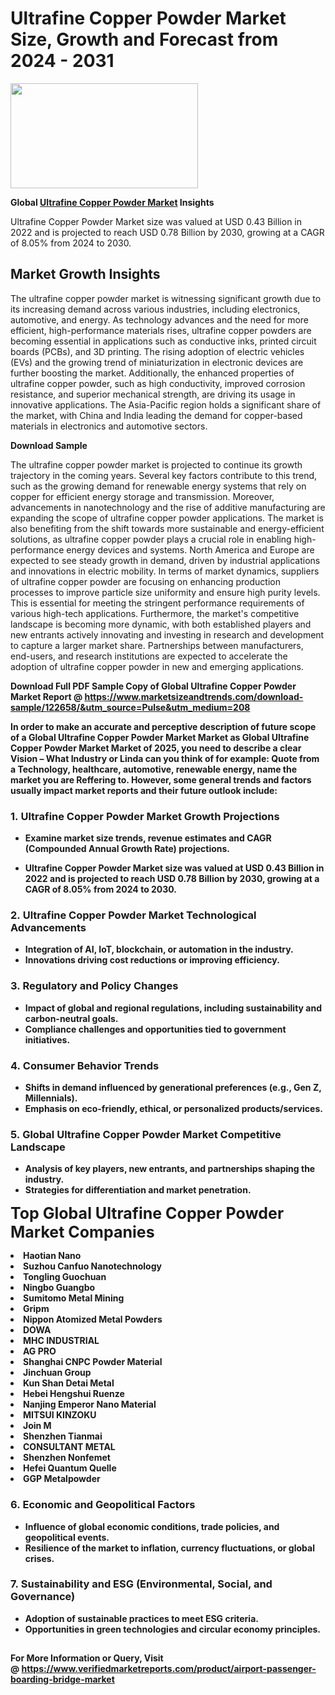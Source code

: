 <H1>Ultrafine Copper Powder Market Size, Growth and Forecast from 2024 - 2031</H1><img class="aligncenter size-medium wp-image-584254" src="https://thirdeyenews.in/wp-content/uploads/2024/09/Global-Market-Research-300x168.jpeg" alt="" width="300" height="168" /><p><strong>Global&nbsp;<a href="https://www.marketsizeandtrends.com/download-sample/122658/&amp;utm_source=Pulse&amp;utm_medium=208">Ultrafine Copper Powder Market</a> Insights</strong></p><p>Ultrafine Copper Powder Market size was valued at USD 0.43 Billion in 2022 and is projected to reach USD 0.78 Billion by 2030, growing at a CAGR of 8.05% from 2024 to 2030.</p><p><h2>Market Growth Insights</h2> <p>The ultrafine copper powder market is witnessing significant growth due to its increasing demand across various industries, including electronics, automotive, and energy. As technology advances and the need for more efficient, high-performance materials rises, ultrafine copper powders are becoming essential in applications such as conductive inks, printed circuit boards (PCBs), and 3D printing. The rising adoption of electric vehicles (EVs) and the growing trend of miniaturization in electronic devices are further boosting the market. Additionally, the enhanced properties of ultrafine copper powder, such as high conductivity, improved corrosion resistance, and superior mechanical strength, are driving its usage in innovative applications. The Asia-Pacific region holds a significant share of the market, with China and India leading the demand for copper-based materials in electronics and automotive sectors.</p> <p><strong>Download Sample</strong></p> <p>The ultrafine copper powder market is projected to continue its growth trajectory in the coming years. Several key factors contribute to this trend, such as the growing demand for renewable energy systems that rely on copper for efficient energy storage and transmission. Moreover, advancements in nanotechnology and the rise of additive manufacturing are expanding the scope of ultrafine copper powder applications. The market is also benefiting from the shift towards more sustainable and energy-efficient solutions, as ultrafine copper powder plays a crucial role in enabling high-performance energy devices and systems. North America and Europe are expected to see steady growth in demand, driven by industrial applications and innovations in electric mobility. In terms of market dynamics, suppliers of ultrafine copper powder are focusing on enhancing production processes to improve particle size uniformity and ensure high purity levels. This is essential for meeting the stringent performance requirements of various high-tech applications. Furthermore, the market's competitive landscape is becoming more dynamic, with both established players and new entrants actively innovating and investing in research and development to capture a larger market share. Partnerships between manufacturers, end-users, and research institutions are expected to accelerate the adoption of ultrafine copper powder in new and emerging applications.</p> <p><strong></p><p><span class=""><strong>Download Full PDF Sample Copy of Global Ultrafine Copper Powder Market Report</strong> @ <a href="https://www.marketsizeandtrends.com/download-sample/122658/&amp;utm_source=Pulse&amp;utm_medium=208" target="_blank">https://www.marketsizeandtrends.com/download-sample/122658/&amp;utm_source=Pulse&amp;utm_medium=208</a></span></p><p>In order to make an accurate and perceptive description of future scope of a Global&nbsp;Ultrafine Copper Powder Market Market as Global&nbsp;Ultrafine Copper Powder Market Market of 2025, you need to describe a clear Vision &ndash; What Industry or Linda can you think of for example: Quote from a Technology, healthcare, automotive, renewable energy, name the market you are Reffering to. However, some general trends and factors usually impact market reports and their future outlook include:</p><h3>1.&nbsp;<strong>Ultrafine Copper Powder Market Growth Projections</strong></h3><ul><li>Examine market size trends, revenue estimates and CAGR (Compounded Annual Growth Rate) projections.</li><li><p>Ultrafine Copper Powder Market size was valued at USD 0.43 Billion in 2022 and is projected to reach USD 0.78 Billion by 2030, growing at a CAGR of 8.05% from 2024 to 2030.</p></li></ul><h3>2.&nbsp;<strong>Ultrafine Copper Powder Market Technological Advancements</strong></h3><ul><li>Integration of AI, IoT, blockchain, or automation in the industry.</li><li>Innovations driving cost reductions or improving efficiency.</li></ul><h3>3.&nbsp;<strong>Regulatory and Policy Changes</strong></h3><ul><li>Impact of global and regional regulations, including sustainability and carbon-neutral goals.</li><li>Compliance challenges and opportunities tied to government initiatives.</li></ul><h3>4.&nbsp;<strong>Consumer Behavior Trends</strong></h3><ul><li>Shifts in demand influenced by generational preferences (e.g., Gen Z, Millennials).</li><li>Emphasis on eco-friendly, ethical, or personalized products/services.</li></ul><h3>5.&nbsp;<strong>Global Ultrafine Copper Powder Market Competitive Landscape</strong></h3><ul><li>Analysis of key players, new entrants, and partnerships shaping the industry.</li><li>Strategies for differentiation and market penetration.</li></ul><p data-pm-slice="1 1 []"><span style="color: inherit; font-family: inherit; font-size: 25px;">Top Global Ultrafine Copper Powder Market Companies</span></p><div class="" data-test-id=""><p><li>Haotian Nano</li><li> Suzhou Canfuo Nanotechnology</li><li> Tongling Guochuan</li><li> Ningbo Guangbo</li><li> Sumitomo Metal Mining</li><li> Gripm</li><li> Nippon Atomized Metal Powders</li><li> DOWA</li><li> MHC INDUSTRIAL</li><li> AG PRO</li><li> Shanghai CNPC Powder Material</li><li> Jinchuan Group</li><li> Kun Shan Detai Metal</li><li> Hebei Hengshui Ruenze</li><li> Nanjing Emperor Nano Material</li><li> MITSUI KINZOKU</li><li> Join M</li><li> Shenzhen Tianmai</li><li> CONSULTANT METAL</li><li> Shenzhen Nonfemet</li><li> Hefei Quantum Quelle</li><li> GGP Metalpowder</li></p></div><h3>6.&nbsp;<strong>Economic and Geopolitical Factors</strong></h3><ul><li>Influence of global economic conditions, trade policies, and geopolitical events.</li><li>Resilience of the market to inflation, currency fluctuations, or global crises.</li></ul><h3>7.&nbsp;<strong>Sustainability and ESG (Environmental, Social, and Governance)</strong></h3><ul><li>Adoption of sustainable practices to meet ESG criteria.</li><li>Opportunities in green technologies and circular economy principles.</li></ul><h2><strong style="font-size: 14px;">For More Information or Query, Visit @&nbsp;</strong><a style="background-color: #ffffff; font-size: 14px;" href="https://www.marketsizeandtrends.com/report/ultrafine-copper-powder-market/" target="_blank">https://www.verifiedmarketreports.com/product/airport-passenger-boarding-bridge-market</a></h2>
